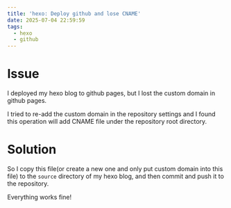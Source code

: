 ```yaml
---
title: 'hexo: Deploy github and lose CNAME'
date: 2025-07-04 22:59:59
tags:
  - hexo
  - github
---
```


# Issue

I deployed my hexo blog to github pages, but I lost the custom domain in github pages.

I tried to re-add the custom domain in the repository settings and I found this operation will add CNAME file under the repository root directory.

# Solution

So I copy this file(or create a new one and only put custom domain into this file) to the `source` directory of my hexo blog, and then commit and push it to the repository.

Everything works fine!
